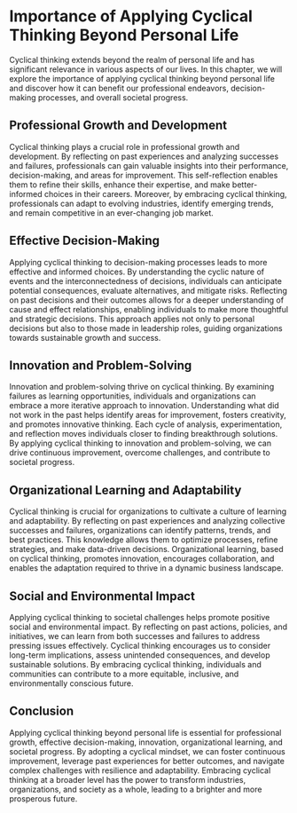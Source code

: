 Importance of Applying Cyclical Thinking Beyond Personal Life
========================================================================

Cyclical thinking extends beyond the realm of personal life and has significant relevance in various aspects of our lives. In this chapter, we will explore the importance of applying cyclical thinking beyond personal life and discover how it can benefit our professional endeavors, decision-making processes, and overall societal progress.

Professional Growth and Development
-----------------------------------

Cyclical thinking plays a crucial role in professional growth and development. By reflecting on past experiences and analyzing successes and failures, professionals can gain valuable insights into their performance, decision-making, and areas for improvement. This self-reflection enables them to refine their skills, enhance their expertise, and make better-informed choices in their careers. Moreover, by embracing cyclical thinking, professionals can adapt to evolving industries, identify emerging trends, and remain competitive in an ever-changing job market.

Effective Decision-Making
-------------------------

Applying cyclical thinking to decision-making processes leads to more effective and informed choices. By understanding the cyclic nature of events and the interconnectedness of decisions, individuals can anticipate potential consequences, evaluate alternatives, and mitigate risks. Reflecting on past decisions and their outcomes allows for a deeper understanding of cause and effect relationships, enabling individuals to make more thoughtful and strategic decisions. This approach applies not only to personal decisions but also to those made in leadership roles, guiding organizations towards sustainable growth and success.

Innovation and Problem-Solving
------------------------------

Innovation and problem-solving thrive on cyclical thinking. By examining failures as learning opportunities, individuals and organizations can embrace a more iterative approach to innovation. Understanding what did not work in the past helps identify areas for improvement, fosters creativity, and promotes innovative thinking. Each cycle of analysis, experimentation, and reflection moves individuals closer to finding breakthrough solutions. By applying cyclical thinking to innovation and problem-solving, we can drive continuous improvement, overcome challenges, and contribute to societal progress.

Organizational Learning and Adaptability
----------------------------------------

Cyclical thinking is crucial for organizations to cultivate a culture of learning and adaptability. By reflecting on past experiences and analyzing collective successes and failures, organizations can identify patterns, trends, and best practices. This knowledge allows them to optimize processes, refine strategies, and make data-driven decisions. Organizational learning, based on cyclical thinking, promotes innovation, encourages collaboration, and enables the adaptation required to thrive in a dynamic business landscape.

Social and Environmental Impact
-------------------------------

Applying cyclical thinking to societal challenges helps promote positive social and environmental impact. By reflecting on past actions, policies, and initiatives, we can learn from both successes and failures to address pressing issues effectively. Cyclical thinking encourages us to consider long-term implications, assess unintended consequences, and develop sustainable solutions. By embracing cyclical thinking, individuals and communities can contribute to a more equitable, inclusive, and environmentally conscious future.

Conclusion
----------

Applying cyclical thinking beyond personal life is essential for professional growth, effective decision-making, innovation, organizational learning, and societal progress. By adopting a cyclical mindset, we can foster continuous improvement, leverage past experiences for better outcomes, and navigate complex challenges with resilience and adaptability. Embracing cyclical thinking at a broader level has the power to transform industries, organizations, and society as a whole, leading to a brighter and more prosperous future.
